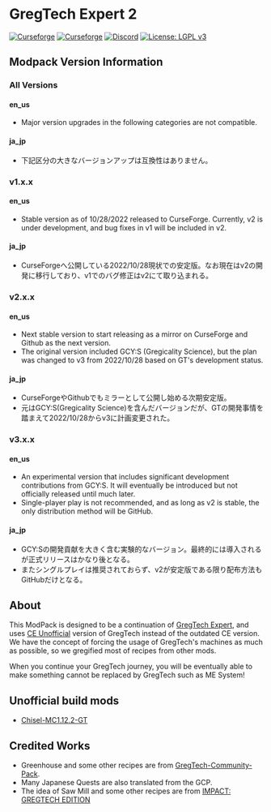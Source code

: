 # GregTech Expert 2

[![Curseforge](https://cf.way2muchnoise.eu/full_565238_downloads.svg)](https://www.curseforge.com/minecraft/modpacks/gregtech-expert-2) [![Curseforge](https://cf.way2muchnoise.eu/versions/For%20MC_565238_latest.svg)](https://www.curseforge.com/minecraft/modpacks/gregtech-expert-2) <a title="Join us on Discord!" href="https://discord.gg/xBwHpZyZdW"><img src="https://img.shields.io/discord/945647524855812176?label=GTExpert%20Discord&amp;logo=Discord&amp;style=?flat" alt="Discord"/></a> [![License: LGPL v3](https://img.shields.io/badge/License-LGPL_v3-blue.svg)](https://www.gnu.org/licenses/lgpl-3.0)

## Modpack Version Information
### All Versions
#### en_us
* Major version upgrades in the following categories are not compatible.

#### ja_jp
* 下記区分の大きなバージョンアップは互換性はありません。

### v1.x.x
#### en_us
* Stable version as of 10/28/2022 released to CurseForge. Currently, v2 is under development, and bug fixes in v1 will be included in v2.

#### ja_jp
* CurseForgeへ公開している2022/10/28現状での安定版。なお現在はv2の開発に移行しており、v1でのバグ修正はv2にて取り込まれる。

### v2.x.x
#### en_us
* Next stable version to start releasing as a mirror on CurseForge and Github as the next version.
* The original version included GCY:S (Gregicality Science), but the plan was changed to v3 from 2022/10/28 based on GT's development status.

#### ja_jp
* CurseForgeやGithubでもミラーとして公開し始める次期安定版。
* 元はGCY:S(Gregicality Science)を含んだバージョンだが、GTの開発事情を踏まえて2022/10/28からv3に計画変更された。

### v3.x.x
#### en_us
* An experimental version that includes significant development contributions from GCY:S. It will eventually be introduced but not officially released until much later.
* Single-player play is not recommended, and as long as v2 is stable, the only distribution method will be GitHub.

#### ja_jp
* GCY:Sの開発貢献を大きく含む実験的なバージョン。最終的には導入されるが正式リリースはかなり後となる。
* またシングルプレイは推奨されておらず、v2が安定版である限り配布方法もGitHubだけとなる。

## About

This ModPack is designed to be a continuation of [GregTech Expert](https://www.curseforge.com/minecraft/modpacks/gregtech-expert), and uses [CE Unofficial](https://www.curseforge.com/minecraft/mc-mods/gregtech-ce-unofficial) version of GregTech instead of the outdated CE version.
We have the concept of forcing the usage of GregTech's machines as much as possible, so we gregified most of recipes from other mods.

When you continue your GregTech journey, you will be eventually able to make something cannot be replaced by GregTech such as ME System!

## Unofficial build mods

* [Chisel-MC1.12.2-GT](https://github.com/GTModpackTeam/Chisel)

## Credited Works

* Greenhouse and some other recipes are from [GregTech-Community-Pack](https://github.com/GregTechCEu/GregTech-Community-Pack).
* Many Japanese Quests are also translated from the GCP.
* The idea of Saw Mill and some other recipes are from [IMPACT: GREGTECH EDITION](https://gtimpact.space/)
